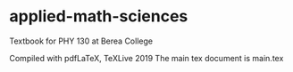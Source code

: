 # applied-math-sciences
Textbook for PHY 130 at Berea College

Compiled with pdfLaTeX, TeXLive 2019
The main tex document is main.tex
